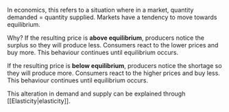 In economics, this refers to a situation where in a market, quantity demanded = quantity supplied. Markets have a tendency to move towards equilibrium.  

Why? If the resulting price is **above equilibrium**, producers notice the surplus so they will produce less. Consumers react to the lower prices and buy more. This behaviour continues until equilibrium occurs. 

If the resulting price is **below equilibrium**, producers notice the shortage so they will produce more. Consumers react to the higher prices and buy less. This behaviour continues until equilibrium occurs. 

This alteration in demand and supply can be explained through [[Elasticity|elasticity]].